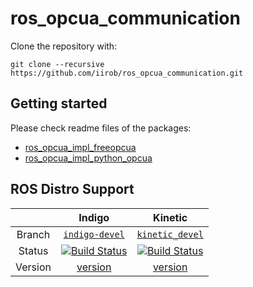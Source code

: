 # ros_opcua_communication

Clone the repository with:

```
git clone --recursive https://github.com/iirob/ros_opcua_communication.git
```


## Getting started

Please check readme files of the packages:

* [ros_opcua_impl_freeopcua](ros_opcua_impl_freeopcua/README.md)
* [ros_opcua_impl_python_opcua](ros_opcua_impl_python_opcua/README.md)


## ROS Distro Support

|         | Indigo | Kinetic |
|:-------:|:------:|:-------:|
| Branch  | [`indigo-devel`](https://github.com/iirob/ros_opcua_communication/tree/indigo-devel) | [`kinetic_devel`](https://github.com/iirob/ros_opcua_communication/tree/kinetic-devel) |
| Status  | [![Build Status](https://travis-ci.org/iirob/ros_opcua_communication.svg?branch=indigo-devel)](https://travis-ci.org/iirob/ros_opcua_communication) | [![Build Status](https://travis-ci.org/iirob/ros_opcua_communication.svg?branch=kinetic-devel)](https://travis-ci.org/iirob/ros_opcua_communication) |
| Version | [version](http://repositories.ros.org/status_page/ros_indigo_default.html?q=ros_opcua_communication) | [version](http://repositories.ros.org/status_page/ros_kinetic_default.html?q=ros_opcua_communication) |

